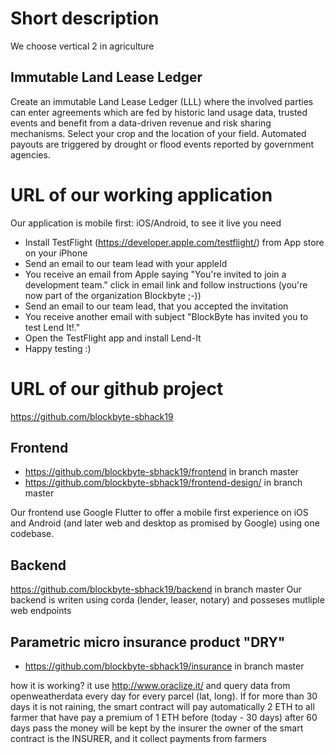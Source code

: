 # Short description
We choose vertical 2 in agriculture

## Immutable Land Lease Ledger
Create an immutable Land Lease Ledger (LLL) where the involved parties 
can enter agreements which are fed by historic land usage data, trusted events and benefit 
from a data-driven revenue and risk sharing mechanisms.
Select your crop and the location of your field. Automated payouts are triggered by drought or flood events reported by government agencies.

# URL of our working application
Our application is mobile first: iOS/Android, to see it live you need 
* Install TestFlight (https://developer.apple.com/testflight/) from App store on your iPhone 
* Send an email to our team lead with your appleId 
* You receive an email from Apple saying "You're invited to join a development team." click in email link and follow instructions (you're now part of the organization Blockbyte ;-))
* Send an email to our team lead, that you accepted the invitation
* You receive another email with subject "BlockByte has invited you to test Lend It!."
* Open the TestFlight app and install Lend-It
* Happy testing :)

# URL of our github project
https://github.com/blockbyte-sbhack19

## Frontend
* https://github.com/blockbyte-sbhack19/frontend in branch master
* https://github.com/blockbyte-sbhack19/frontend-design/ in branch master

Our frontend use Google Flutter to offer a mobile first experience on iOS and Android (and later web and desktop as promised by Google) using one codebase.

## Backend
https://github.com/blockbyte-sbhack19/backend in branch master
Our backend is writen using corda (lender, leaser, notary) and posseses mutliple web endpoints

## Parametric micro insurance product "DRY"
* https://github.com/blockbyte-sbhack19/insurance in branch master

how it is working?
it use http://www.oraclize.it/ and query data from openweatherdata every day for every parcel (lat, long).
If for more than 30 days it is not raining, the smart contract will pay automatically 2 ETH to all farmer that have pay a premium of 1 ETH before (today - 30 days) after 60 days pass the money will be kept by the insurer
the owner of the smart contract is the INSURER, and it collect payments from farmers



